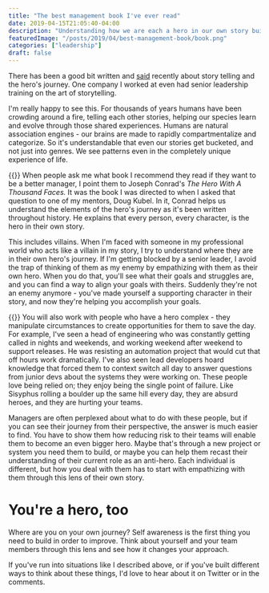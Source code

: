 ```yaml
---
title: "The best management book I've ever read"
date: 2019-04-15T21:05:40-04:00
description: "Understanding how we are each a hero in our own story builds empathy, and will make you a better manager."
featuredImage: "/posts/2019/04/best-management-book/book.png"
categories: ["leadership"]
draft: false
---
```

There has been a good bit written and [said](https://mastersofscale.com/scott-harrison-to-scale-you-must-master-the-art-of-storytelling/) recently about story telling and the hero's journey.  One company I worked at even had senior leadership training on the art of storytelling.

I'm really happy to see this.  For thousands of years humans have been crowding around a fire, telling each other stories, helping our species learn and evolve through those shared experiences.  Humans are natural association engines - our brains are made to rapidly compartmentalize and categorize.  So it's understandable that even our stories get bucketed, and not just into genres.  We see patterns even in the completely unique experience of life.  

{{<smallimg src="/posts/2019/04/best-management-book/herosjourney.png" smartfloat="left" width="300px">}}
When people ask me what book I recommend they read if they want to be a better manager, I point them to Joseph Conrad's _The Hero With A Thousand Faces._  It was the book I was directed to when I asked that question to one of my mentors, Doug Kubel.  In it, Conrad helps us understand the elements of the hero's journey as it's been written throughout history.  He explains that every person, every character, is the hero in their own story.  

This includes villains.  When I'm faced with someone in my professional world who acts like a villain in my story, I try to understand where they are in their own hero's journey.  If I'm getting blocked by a senior leader, I avoid the trap of thinking of them as my enemy by empathizing with them as their own hero.  When you do that, you'll see what their goals and struggles are, and you can find a way to align your goals with theirs.  Suddenly they're not an enemy anymore - you've made yourself a supporting character in their story, and now they're helping you accomplish your goals.

{{<smallimg src="/posts/2019/04/best-management-book/sisyphus.jpg" smartfloat="right" width="150px" alt="https://www.flickr.com/photos/1000photosofnewyorkcity/7150456391">}}
You will also work with people who have a hero complex - they manipulate circumstances to create opportunities for them to save the day.  For example, I've seen a head of engineering who was constantly getting called in nights and weekends, and working weekend after weekend to support releases.  He was resisting an automation project that would cut that off hours work dramatically.  I've also seen lead developers hoard knowledge that forced them to context switch all day to answer questions from junior devs about the systems they were working on.  These people love being relied on; they enjoy being the single point of failure.  Like Sisyphus rolling a boulder up the same hill every day, they are absurd heroes, and they are hurting your teams.

Managers are often perplexed about what to do with these people, but if you can see their journey from their perspective, the answer is much easier to find.  You have to show them how reducing risk to their teams will enable them to become an even bigger hero.  Maybe that's through a new project or system you need them to build, or maybe you can help them recast their understanding of their current role as an anti-hero.  Each individual is different, but how you deal with them has to start with empathizing with them through this lens of their own story.

# You're a hero, too
Where are you on your own journey?  Self awareness is the first thing you need to build in order to improve.  Think about yourself and your team members through this lens and see how it changes your approach.  

If you've run into situations like I described above, or if you've built different ways to think about these things, I'd love to hear about it on Twitter or in the comments.
